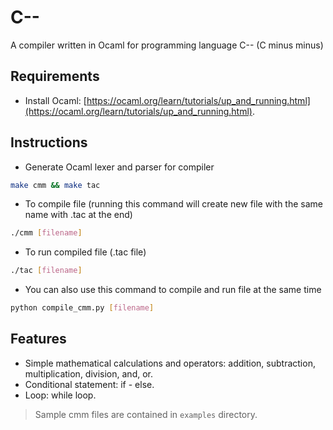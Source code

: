 # C--

A compiler written in Ocaml for programming language C-- (C minus minus)

## Requirements

- Install Ocaml: [https://ocaml.org/learn/tutorials/up_and_running.html](https://ocaml.org/learn/tutorials/up_and_running.html).

## Instructions

- Generate Ocaml lexer and parser for compiler

```bash
make cmm && make tac
```

- To compile file (running this command will create new file with the same name
  with .tac at the end)

```bash
./cmm [filename]
```

- To run compiled file (.tac file)

```bash
./tac [filename]
```

- You can also use this command to compile and run file at the same time

```bash
python compile_cmm.py [filename]
```

## Features

- Simple mathematical calculations and operators: addition, subtraction,
  multiplication, division, and, or.
- Conditional statement: if - else.
- Loop: while loop.

> Sample cmm files are contained in `examples` directory.
